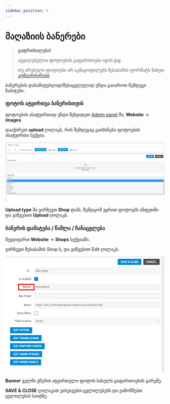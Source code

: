 ```yaml
---
sidebar_position: 5
---
```


# მაღაზიის ბანერები

> **გაფრთხილება!**
>
> აუცილებელია ფოტოების გაფართოება იყოს jpg
>
> თუ არებული ფოტოები არ აკმაყოფილებს შესაბამის ფორმატს
> ნახეთ [კონვერტერები](/docs/images-converters.md)

ბანერების დასამატებლად/შესაცვლელად უნდა გაიაროთ შემდეგი
ნაბიჯები:

### ფოტოს ატვირთვა ბანერისთვის

ფოტოების ასატვირთად უნდა შეხვიდეთ [Admin panel](https://shopshop.ge/admin)
ში, **Website** -> **images**

დააჭირეთ **upload** ღილაკს, რის შემდეგაც გაიხსნება ფოტოების ასატვირთი სექცია.

![screenshot](/img/products_screens/upload_images.png)

**Upload type** ში ვირჩევთ **Shop** ტიპს, შემდგომ ვყრით ფოტოებს ინფუთში და
ვაწვებით **Upload** ღილაკს.

### ბანერის დამატება / წაშლა / ჩანაცვლება

შევდივართ **Website** -> **Shops** სექციაში.

ვირჩევთ შესაბამის Shop ს, და ვაწვებით Edit ღილაკს.


![screenshot](/img/products_screens/aldo.png)

**Banner** ველში ვწერთ ატვირთული ფოტოს სახელს გაფართოების გარეშე.

**SAVE & CLOSE** ღილაკით ვასეივებთ ცვლილებებს და ვამოწმებთ ცვლილებას საიტზე.